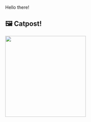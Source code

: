 Hello there!



## 🖼️ Catpost!

<sub>
    <img src="https://cdn2.thecatapi.com/images/1mt.jpg" height="256">
</sub>

